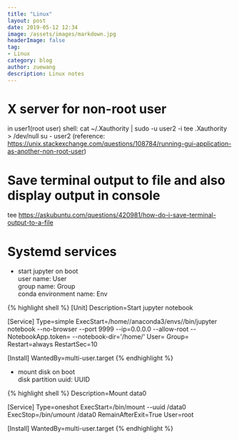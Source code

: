 ```yaml
---
title: "Linux"
layout: post
date: 2019-05-12 12:34
image: /assets/images/markdown.jpg
headerImage: false
tag:
- Linux
category: blog
author: zuewang
description: Linux notes
---
```


# X server for non-root user
in user1(root user) shell: cat ~/.Xauthority | sudo -u user2 -i tee .Xauthority > /dev/null su - user2 (reference: https://unix.stackexchange.com/questions/108784/running-gui-application-as-another-non-root-user)

# Save terminal output to file and also display output in console
tee
https://askubuntu.com/questions/420981/how-do-i-save-terminal-output-to-a-file

# Systemd services

 * start jupyter on boot      
 user name: User      
 group name: Group     
 conda environment name: Env      

{% highlight shell %}
[Unit]
Description=Start jupyter notebook

[Service]
Type=simple
ExecStart=/home/<User>/anaconda3/envs/<Env>/bin/jupyter notebook --no-browser --port 9999 --ip=0.0.0.0 --allow-root --NotebookApp.token= --notebook-dir='/home/<User>'
User=<User>
Group=<Group>
Restart=always
RestartSec=10

[Install]
WantedBy=multi-user.target
{% endhighlight %}

 * mount disk on boot    
 disk partition uuid: UUID     

{% highlight shell %}
Description=Mount data0

[Service]
Type=oneshot
ExecStart=/bin/mount --uuid <UUID> /data0
ExecStop=/bin/umount /data0
RemainAfterExit=True
User=root

[Install]
WantedBy=multi-user.target
{% endhighlight %}
